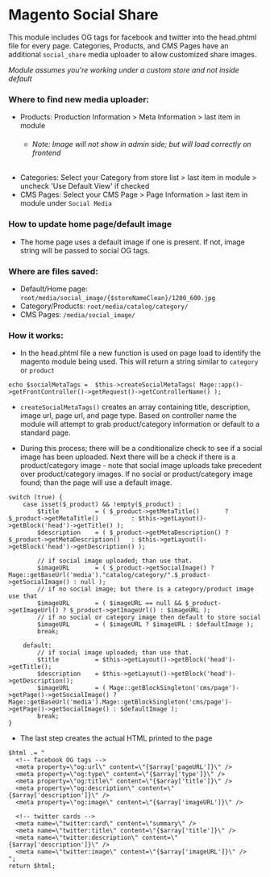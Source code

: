 # Magento Social Share
This module includes OG tags for facebook and twitter into the head.phtml file for every page. Categories, Products, and CMS Pages have an additional ```social_share``` media uploader to allow customized share images.

*Module assumes you're working under a custom store and not inside default*

### Where to find new media uploader:
- Products: Production Information > Meta Information > last item in module
  * ###### Note: Image will not show in admin side; but will load correctly on frontend
- Categories: Select your Category from store list > last item in module > uncheck 'Use Default View' if checked
- CMS Pages: Select your CMS Page > Page Information > last item in module under ```Social Media```

### How to update home page/default image
- The home page uses a default image if one is present. If not, image string will be passed to social OG tags.

### Where are files saved:
- Default/Home page: ```root/media/social_image/{$storeNameClean}/1200_600.jpg```
- Category/Products: ```root/media/catalog/category/```
- CMS Pages: ```/media/social_image/```

### How it works:
- In the head.phtml file a new function is used on page load to identify the magento module being used. This will return a string similar to ```category``` or ```product```
```
echo $socialMetaTags =  $this->createSocialMetaTags( Mage::app()->getFrontController()->getRequest()->getControllerName() );
```

- ```createSocialMetaTags()``` creates an array containing title, description, image url, page url, and page type. Based on controller name the module will attempt to grab product/category information or default to a standard page. 

- During this process; there will be a conditionalize check to see if a social image has been uploaded. Next there will be a check if there is a product/category image - note that social image uploads take precedent over product/category images. If no social or product/category image found; than the page will use a default image. 
```
switch (true) {
    case isset($_product) && !empty($_product) :
        $title          = ( $_product->getMetaTitle()       ? $_product->getMetaTitle()         : $this->getLayout()->getBlock('head')->getTitle() );
        $description    = ( $_product->getMetaDescription() ? $_product->getMetaDescription()   : $this->getLayout()->getBlock('head')->getDescription() );

        // if social image uploaded; than use that.
        $imageURL       = ( $_product->getSocialImage() ? Mage::getBaseUrl('media')."catalog/category/".$_product->getSocialImage() : null );
        // if no social image; but there is a category/product image use that
        $imageURL       = ( $imageURL == null && $_product->getImageUrl() ? $_product->getImageUrl() : $imageURL );
        // if no social or category image then default to store social
        $imageURL       = ( $imageURL ? $imageURL : $defaultImage );
        break;

    default:
        // if social image uploaded; than use that.
        $title          = $this->getLayout()->getBlock('head')->getTitle();
        $description    = $this->getLayout()->getBlock('head')->getDescription();
        $imageURL       = ( Mage::getBlockSingleton('cms/page')->getPage()->getSocialImage() ? Mage::getBaseUrl('media').Mage::getBlockSingleton('cms/page')->getPage()->getSocialImage() : $defaultImage );
        break;
}
```

- The last step creates the actual HTML printed to the page
```
$html .= "
  <!-- facebook OG tags -->
  <meta property=\"og:url\" content=\"{$array['pageURL']}\" />
  <meta property=\"og:type\" content=\"{$array['type']}\" />
  <meta property=\"og:title\" content=\"{$array['title']}\" />
  <meta property=\"og:description\" content=\"{$array['description']}\" />
  <meta property=\"og:image\" content=\"{$array['imageURL']}\" />

  <!-- twitter cards -->
  <meta name=\"twitter:card\" content=\"summary\" />
  <meta name=\"twitter:title\" content=\"{$array['title']}\" />
  <meta name=\"twitter:description\" content=\"{$array['description']}\" />
  <meta name=\"twitter:image\" content=\"{$array['imageURL']}\" />
";
return $html;
```
